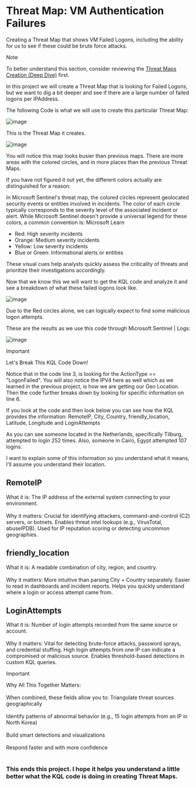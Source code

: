 # Threat Map: VM Authentication Failures
Creating a Threat Map that shows VM Failed Logons, including the ability for us to see if these could be brute force attacks.

> [!note]
> To better understand this section, consider reviewing the [Threat Maps Creation (Deep Dive)](https://github.com/LCJones73/Threat-Maps-Creating-Deep-Dive) first.<BR>

In this project we will create a Threat Map that is looking for Failed Logons, but we want to dig a bit deeper and see if there are a large number of failed logons per IPAddress.

The following Code is what we will use to create this particular Threat Map:

![image](https://github.com/user-attachments/assets/912faf99-245d-4e48-9c36-740d9583ce51)

This is the Threat Map it creates.

![image](https://github.com/user-attachments/assets/e20837a3-2a8a-41c7-9d82-89a6401786da)

You will notice this map looks busier than previous maps. There are more areas with the colored circles, and in more places than the previous Threat Maps. 

If you have not figured it out yet, the different colors actually are distinguished for a reason:

In Microsoft Sentinel's threat map, the colored circles represent geolocated security events or entities involved in incidents. The color of each circle typically corresponds to the severity level of the associated incident or alert. While Microsoft Sentinel doesn't provide a universal legend for these colors, a common convention is:
Microsoft Learn

- Red: High severity incidents
- Orange: Medium severity incidents
- Yellow: Low severity incidents
- Blue or Green: Informational alerts or entities

These visual cues help analysts quickly assess the criticality of threats and prioritize their investigations accordingly.

Now that we know this we will want to get the KQL code and analyze it and see a breakdown of what these failed logons look like.

![image](https://github.com/user-attachments/assets/c6e6cdaf-0578-4fe7-acb5-b8b5970916e6)

Due to the Red circles alone, we can logically expect to find some malicious logon attempts.

These are the results as we use this code through Microsoft Sentinel | Logs:

![image](https://github.com/user-attachments/assets/8954712b-aa2c-4aca-9dbd-6174f228a242)

> [!IMPORTANT]
> Let's Break This KQL Code Down!
>
> Notice that in the code line 3, is looking for the ActionType == "LogonFailed".
> You will also notice the IPV4 here as well which as we learned in the previous project, is how we are getting our Geo Location.
> Then the code further breaks down by looking for specific information on line 6.
>
> If you look at the code and then look below you can see how the KQL provides the information: RemoteIP, City, Country, friendly_location, Latitude, Longitude and LoginAttempts
>
> As you can see someone located in the Netherlands, specifically Tilburg, attempted to login 252 times. Also, someone in Cairo, Egypt attempted 107 logins.
>
> I want to explain some of this information so you understand what it means, I'll assume you understand their location.
>

## RemoteIP
What it is: The IP address of the external system connecting to your environment.<BR><BR>
Why it matters: Crucial for identifying attackers, command-and-control (C2) servers, or botnets.
Enables threat intel lookups (e.g., VirusTotal, abuseIPDB).
Used for IP reputation scoring or detecting uncommon geographies.

## friendly_location
What it is: A readable combination of city, region, and country.<BR><BR>
Why it matters: More intuitive than parsing City + Country separately.
Easier to read in dashboards and incident reports.
Helps you quickly understand where a login or access attempt came from.

## LoginAttempts
What it is: Number of login attempts recorded from the same source or account.<BR><BR>
Why it matters: Vital for detecting brute-force attacks, password sprays, and credential stuffing.
High login attempts from one IP can indicate a compromised or malicious source.
Enables threshold-based detections in custom KQL queries.

> [!IMPORTANT]
> Why All This Together Matters:<BR><BR>
> When combined, these fields allow you to: Triangulate threat sources geographically<BR><BR>
> Identify patterns of abnormal behavior (e.g., 15 login attempts from an IP in North Korea)<BR><BR>
> Build smart detections and visualizations<BR><BR>
> Respond faster and with more confidence<BR><BR>

### This ends this project. I hope it helps you understand a little better what the KQL code is doing in creating Threat Maps.
